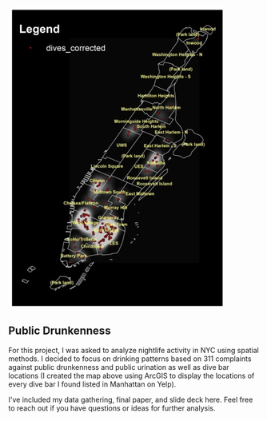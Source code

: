 ![Alt text](/images/dive_bars.jpeg)


## Public Drunkenness

For this project, I was asked to analyze nightlife activity in NYC using spatial methods. I decided to focus on drinking patterns based on 311 complaints against public drunkenness and public urination as well as dive bar locations (I created the map above using ArcGIS to display the locations of every dive bar I found listed in Manhattan on Yelp). 

I've included my data gathering, final paper, and slide deck here. Feel free to reach out if you have questions or ideas for further analysis.
